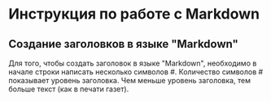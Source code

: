 # Инструкция по работе с Markdown

## Создание заголовков в языке "Markdown"
Для того, чтобы создать заголовок в языке "Markdown", необходимо в начале строки написать несколько символов #. Количество символов # показывает уровень заголовка. Чем меньше уровень заголовка, тем больше текст (как в печати газет).